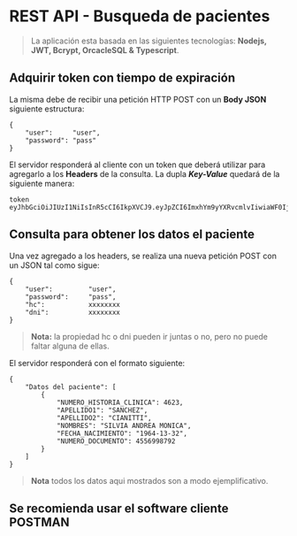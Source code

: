 
# REST API - Busqueda de pacientes 
> La aplicación esta basada en las siguientes tecnologías: **Nodejs, JWT, Bcrypt, OrcacleSQL & Typescript**. 
## Adquirir token con tiempo de expiración
La misma debe de recibir una petición HTTP POST con un **Body JSON** siguiente estructura:

    {
        "user":     "user",
        "password": "pass"            
    }

El servidor responderá al cliente con un token que deberá utilizar para agregarlo a los **Headers** de la consulta. La dupla ***Key-Value*** quedará de la siguiente manera:
    
    token eyJhbGciOiJIUzI1NiIsInR5cCI6IkpXVCJ9.eyJpZCI6ImxhYm9yYXRvcmlvIiwiaWF0IjoxNjY3NTgyNjQ4LCJleHAiOjE2Njc1ODMwODh9.NbVTIY4uaYBEWZn4g9G2zQxH6gn1K47iZK3z7UiJ52E

## Consulta para obtener los datos el paciente
Una vez agregado a los headers, se realiza una nueva petición POST con un JSON tal como sigue:

    {
        "user":         "user",
        "password":     "pass",    
        "hc":           xxxxxxxx
        "dni":          xxxxxxxx
    }   
> **Nota:** la propiedad hc o dni pueden ir juntas o no, pero no puede faltar alguna de ellas.

El servidor responderá con el formato siguiente:

    {
        "Datos del paciente": [
            {
                "NUMERO_HISTORIA_CLINICA": 4623,
                "APELLIDO1": "SANCHEZ",
                "APELLIDO2": "CIANITTI",
                "NOMBRES": "SILVIA ANDREA MONICA",
                "FECHA_NACIMIENTO": "1964-13-32",
                "NUMERO_DOCUMENTO": 4556998792
            }
        ]
    }

> **Nota** todos los datos aqui mostrados son a modo ejemplificativo.
## **Se recomienda usar el software cliente POSTMAN**
